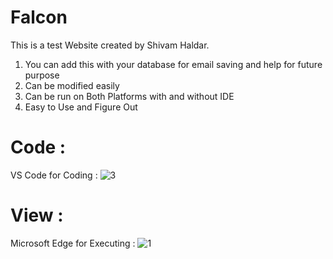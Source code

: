 
# Falcon

This is a test Website created by Shivam Haldar.

1. You can add this with your database for email saving and help for future purpose
2. Can be modified easily
3. Can be run on Both Platforms with and without IDE
4. Easy to Use and Figure Out

# Code :

VS Code for Coding :
![3](https://user-images.githubusercontent.com/94775990/153198177-0d15eee8-1f28-4b28-9bb2-af542ae1e8a1.png)

# View :

Microsoft Edge for Executing :
![1](https://user-images.githubusercontent.com/94775990/153198383-bf14f392-4b62-415b-b081-2c5496c9f7a4.png)

